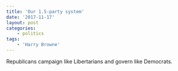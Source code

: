 ```yaml
---
title: 'Our 1.5-party system'
date: '2017-11-17'
layout: post
categories:
    - politics
tags:
    - 'Harry Browne'
---
```


Republicans campaign like Libertarians and govern like Democrats.

<div class="grammarly-disable-indicator"></div>
